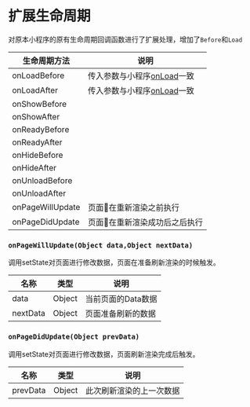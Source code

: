 # 扩展生命周期

对原本小程序的原有生命周期回调函数进行了扩展处理，增加了`Before`和`Load`

|生命周期方法 | 说明|
------------|------------------|
|onLoadBefore |传入参数与小程序[onLoad](https://developers.weixin.qq.com/miniprogram/dev/framework/app-service/page.html#%E7%94%9F%E5%91%BD%E5%91%A8%E6%9C%9F%E5%9B%9E%E8%B0%83%E5%87%BD%E6%95%B0)一致|
|onLoadAfter|传入参数与小程序[onLoad](https://developers.weixin.qq.com/miniprogram/dev/framework/app-service/page.html#%E7%94%9F%E5%91%BD%E5%91%A8%E6%9C%9F%E5%9B%9E%E8%B0%83%E5%87%BD%E6%95%B0)一致|
|onShowBefore||
|onShowAfter||
|onReadyBefore||
|onReadyAfter||
|onHideBefore||
|onHideAfter||
|onUnloadBefore||
|onUnloadAfter||
|onPageWillUpdate|页面在重新渲染之前执行|
|onPageDidUpdate|页面在重新渲染成功后之后执行|


### `onPageWillUpdate(Object data,Object nextData)`

调用setState对页面进行修改数据，页面在准备刷新渲染的时候触发。

|名称|类型|说明|
--|--|-----|
data|Object|当前页面的Data数据
nextData|Object|页面准备刷新的数据

### `onPageDidUpdate(Object prevData)`

调用setState对页面进行修改数据，页面刷新渲染完成后触发。

|名称|类型|说明|
--|--|-----|
prevData|Object|此次刷新渲染的上一次数据